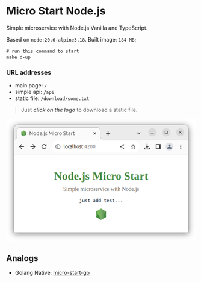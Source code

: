 # Micro Start Node.js

Simple microservice with Node.js Vanilla and TypeScript.

Based on `node:20.6-alpine3.18`. Built image: `184 MB`;
```shell
# run this command to start
make d-up
```

### URL addresses
- main page: `/`
- simple api: `/api`
- static file: `/download/some.txt`

> Just **_click on the logo_** to download a static file.

![img.png](img.png)

## Analogs
- Golang Native: [micro-start-go](https://github.com/phacman/micro-start-go)
